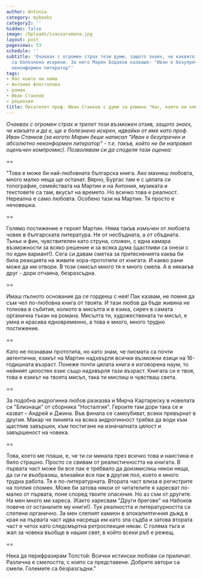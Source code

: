 ```yaml
---
author: Antonia
category: mybooks
category2: ''
hidden: false
image: /Uploads/ivanzaromana.jpg
layout: post
pageviews: 53
schedule: ''
subtitle: 'Очаквах с огромен страх тези думи, защото знаех, че каквито и да са, ще
  са болезнено искрени. За него Марин Бодаков казваше: "Иван е безупречен и абсолютно
  неконформен литератор"'
tags:
- Нас които ни няма
- Антония Апостолова
- роман
- Иван Станков
- рецензия
title: Писателят проф. Иван Станков с думи за романа "Нас, които ни няма"
---
```


*Очаквах с огромен страх и трепет този възможен отзив, защото знаех, че какъвто и да е, ще е болезнено искрен, идвайки от име като проф. Иван Станков (за когото Марин беше написал "Иван е безупречен и абсолютно неконформен литератор" - т.е. такъв, който не би направил оценъчен компромис). Позволявам си да споделя тази оценка:*

\==

"Това е може би най-любовната българска книга. Ако махнеш любовта, много малко неща ще останат. Вярно, Бургас там е с цялата си топография, семействата на Мартин и на Антония, музиката и текстовете са там, вкусът на времето. Но всичко това е реалност. Нереална е само любовта. Особено тази на Мартин. Тя просто е нечовешка.

\==

Голямо постижение е героят Мартин. Няма такъв измъчен от любовта човек в българската литература. Не от несбъдната, а от сбъдната. Тънък и фин, чувствителен като струна, сложен, с една камара възможности за всяко решение и за всяка дума (щастливи са онези с по един вариант!). Сега си давам сметка за притесненията каква би била реакцията на живите хора-прототипи от книгата. И какво рани може да им отвори. В този смисъл много тя е много смела. А в някакъв друг - дори отчаяна, безразсъдна.

\==

Имаш пълното основание да се гордееш с нея! Пак казвам, не помня да съм чел по-любовна книга от твоята. И тази любов да бъде живяна не толкова в събития, колкото в мисълта и в езика, сиреч в самата органична тъкан на романа. Мисълта ти, художествената ти мисъл, е умна и красива едновременно, а това е много, много трудно постижение.

\==

Като не познавам прототипа, но като знам, че писмата са почти автентични, езикът на Мартин надхвърля всички възможни езици на 16-годишната възраст. Понеже почти цялата книга е изговорена наум, то нейният цялостен език също надхвърля тази възраст. Книгата си е твоя, това е езикът на твоята мисъл, така ти мислиш и чувстваш света.

\==

За подобна андрогинна любов разказва и Мирча Картареску в новелата си "Близнаци" от сборника "Носталгия". Героите там дори така се и казват – Андрей и Джина. Във финала се самоубиват, всеки превърнат в другия. Макар че линията на всяка андрогинност трябва да води към щастлив завършек, към постигане на изначалната цялост и завършеност на човека.

\==

Това, което ме плаши, е, че ти си минала през всичко това и наистина е било страшно. Просто се свивам от реалистичността на книгата. В първата част може би все пак е трябвало да доизмислиш някои неща, да си ги въобразиш, влизайки все пак в другия пол, което е много трудна работа. Тя е по-литературната. Втората част влиза в регистрите на топлия спомен. Може би затова някои от читателите я харесват по-малко от първата, поне според твоите опасения. Но аз съм от другите. На мен много ми хареса. (Както харесвам "Други брегове" на Набоков повече от останалите му книги!). Тук реалността и литературността са слепени органично. За мен слепият камион в апокалиптичния дъжд в края на първата част идва насреща им като зла съдба и затова втората част я четох като следсмъртна ретроспекция някак. С голяма тъга и жал за човека въобще в нашия свят, в който всеки ръб е режещ.

\==

Нека да перифразирам Толстой: Всички истински любови си приличат. Различна е смелостта, с която са представени. Добрите автори са смели. Големите са безразсъдни."